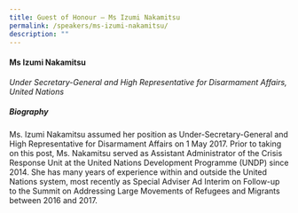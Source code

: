 ```yaml
---
title: Guest of Honour – Ms Izumi Nakamitsu
permalink: /speakers/ms-izumi-nakamitsu/
description: ""
---
```


#### **Ms Izumi Nakamitsu**

*Under Secretary-General and High Representative for Disarmament Affairs, United Nations*


##### **Biography**
Ms. Izumi Nakamitsu assumed her position as Under-Secretary-General and High Representative for Disarmament Affairs on 1 May 2017. Prior to taking on this post, Ms. Nakamitsu served as Assistant Administrator of the Crisis Response Unit at the United Nations Development Programme (UNDP) since 2014. She has many years of experience within and outside the United Nations system, most recently as Special Adviser Ad Interim on Follow-up to the Summit on Addressing Large Movements of Refugees and Migrants between 2016 and 2017. 
